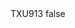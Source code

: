 <?xml version="1.0" encoding="UTF-8"?>
<CustomMetadata xmlns="http://soap.sforce.com/2006/04/metadata">
    <label>TXU913</label>
    <protected>false</protected>
</CustomMetadata>
